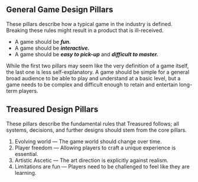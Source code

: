 
## General Game Design Pillars
These pillars describe how a typical game in the industry is defined. Breaking these rules might result in a product that is ill-received.
- A game should be _**fun.**_
- A game should be _**interactive.**_
- A game should be _**easy to pick-up**_ and _**difficult to master.**_

While the first two pillars may seem like the very definition of a game itself, the last one is less self-explanatory. A game should be simple for a general broad audience to be able to play and understand at a basic level, but a game needs to be complex and difficult enough to retain and entertain long-term players.

## Treasured Design Pillars
These pillars describe the fundamental rules that Treasured follows; all systems, decisions, and further designs should stem from the core pillars.
1. Evolving world — The game world should change over time.
2. Player freedom — Allowing players to craft a unique experience is essential.
3. Artistic Ascetic — The art direction is explicitly against realism.
4. Limitations are fun — Players need to be challenged to feel like they are learning.